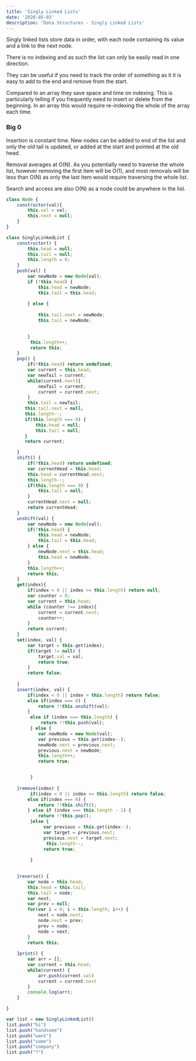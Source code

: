 ```yaml
---
title: 'Singly Linked Lists'
date: '2020-05-03'
description: 'Data Structures - Singly Linked Lists'
---
```


Singly linked lists store data in order, with each node containing its value and a link to the next node. 

There is no indexing and as such the list can only be easily read in one direction. 

They can be useful if you need to track the order of something as it it is easy to add to the end and remove from the start.

Compared to an array they save space and time on indexing. This is particularly telling if you frequently need to insert or delete from the beginning. In an array this would require re-indexing the whole of the array each time.

### Big 0

Insertion is constant time. New nodes can be added to end of the list and only the old tail is updated, or added at the start and pointed at the old head.

Removal averages at O(N). As you potentially need to traverse the whole list, however removing the first item will be O(1), and most removals will be less than O(N) as only the last item would require traversing the whole list. 

Search and access are also O(N) as a node could be anywhere in the list. 

```js
class Node {
    constructor(val){
        this.val = val;
        this.next = null;
    }
}

class SinglyLinkedList {
    constructor() {
        this.head = null;
        this.tail = null;
        this.length = 0;
    }
    push(val) {
        var newNode = new Node(val);
        if (!this.head) {
            this.head = newNode;
            this.tail = this.head;
            
        } else {
    
            this.tail.next = newNode;
            this.tail = newNode;
           

        }
         this.length++;
         return this;
    }
    pop() {
        if(!this.head) return undefined;
        var current = this.head;
        var newTail = current;
        while(current.next){
            newTail = current;
            current = current.next;
        }
        this.tail = newTail;
       this.tail.next = null;
       this.length--;
       if(this.length === 0) {
           this.head = null;
           this.tail = null;
       }
       return current;

    }
    shift() {
        if(!this.head) return undefined;
        var currentHead = this.head;
        this.head = currentHead.next;
        this.length--;
        if(this.length === 0) {
            this.tail = null;
        }
        currentHead.next = null;
        return currentHead;
    }
    unshift(val) {
        var newNode = new Node(val);
        if(!this.head) {
            this.head = newNode;
            this.tail = this.head;
        } else {
            newNode.next = this.head;
            this.head = newNode;
        }
        this.length++;
        return this;
    }
    get(index){
        if(index < 0 || index >= this.length) return null;
        var counter = 0;
        var current = this.head;
        while (counter !== index){
            current = current.next;
            counter++;
        }
        return current;
    }
    set(index, val) {
        var target = this.get(index);
        if(target != null) {
            target.val = val;
            return true;
        }
        return false;
      
    }
    insert(index, val) {
        if(index < 0 || index > this.length) return false;
        else if(index === 0) {
            return !!this.unshift(val);
        }  
         else if (index === this.length) {
             return !!this.push(val);
         } else {
            var newNode = new Node(val);
            var previous = this.get(index--);
            newNode.next = previous.next;
            previous.next = newNode;
            this.length++;
            return true;


         } 
       
    }remove(index) {
         if(index < 0 || index >= this.length) return false;
        else if(index === 0) {
            return !!this.shift();
        } else if (index === this.length - 1) {
            return !!this.pop();
         }else {
              var previous = this.get(index--);
              var target = previous.next;
              previous.next = target.next;
               this.length--;
              return true;
           
         }
         

    }reverse() {
        var node = this.head;
        this.head = this.tail;
        this.tail = node;
        var next;
        var prev = null;
        for(var i = 0; i < this.length; i++) {
            next = node.next;
            node.next = prev;
            prev = node;
            node = next;
        }
        return this;
       
    }print() {
        var arr = [];
        var current = this.head;
        while(current) {
            arr.push(current.val)
            current = current.next
        }
        console.log(arr);
    }

}

var list = new SinglyLinkedList()
list.push("hi")
list.push("handsome")
list.push("want")
list.push("some")
list.push("company")
list.push("?")









```
